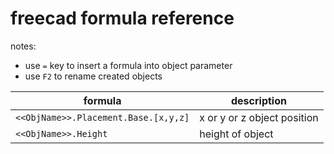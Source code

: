 # freecad formula reference

notes:
- use `=` key to insert a formula into object parameter
- use `F2` to rename created objects

| formula | description |
|---|---|
| `<<ObjName>>.Placement.Base.[x,y,z]` | x or y or z object position |
| `<<ObjName>>.Height` | height of object |
